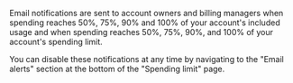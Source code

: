 Email notifications are sent to account owners and billing managers when spending reaches 50%, 75%, 90% and 100% of your account's included usage and when spending reaches 50%, 75%, 90%, and 100% of your account's spending limit.

You can disable these notifications at any time by navigating to the "Email alerts" section at the bottom of the "Spending limit" page.

